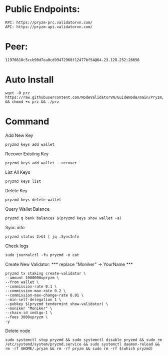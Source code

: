 # Public Endpoints:

    RPC: https://pryzm-prc.validatorvn.com/
    API: https://pryzm-api.validatorvn.com/

# Peer:

    11976618c5ccb90d7ea0cd99472968f12477bf54@64.23.128.252:26656

# Auto Install

    wget -O prz https://raw.githubusercontent.com/NodeValidatorVN/GuideNode/main/Pryzm/prz && chmod +x prz && ./prz

# Command

Add New Key

    pryzmd keys add wallet

Recover Existing Key

    pryzmd keys add wallet --recover

List All Keys

    pryzmd keys list

Delete Key

    pryzmd keys delete wallet

Query Wallet Balance

    pryzmd q bank balances $(pryzmd keys show wallet -a)

Sync info

    pryzmd status 2>&1 | jq .SyncInfo

Check logs

    sudo journalctl -fu pryzmd -o cat

Create New Validator: *** replace "Moniker" -> YourName ***

    pryzmd tx staking create-validator \
    --amount 1000000upryzm \
    --from wallet \
    --commission-rate 0.1 \
    --commission-max-rate 0.2 \
    --commission-max-change-rate 0.01 \
    --min-self-delegation 1 \
    --pubkey $(pryzmd tendermint show-validator) \
    --moniker "Moniker" \
    --chain-id indigo-1 \
    --fees 3000upryzm \
    -y

Delete node

    sudo systemctl stop pryzmd && sudo systemctl disable pryzmd && sudo rm /etc/systemd/system/pryzmd.service && sudo systemctl daemon-reload && rm -rf $HOME/.pryzm && rm -rf pryzm && sudo rm -rf $(which pryzmd)
